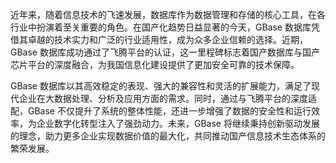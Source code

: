 近年来，随着信息技术的飞速发展，数据库作为数据管理和存储的核心工具，在各行业中扮演着至关重要的角色。在国产化趋势日益显著的今天，GBase 数据库凭借其卓越的技术实力和广泛的行业适用性，成为众多企业信赖的选择。近期，GBase 数据库成功通过了飞腾平台的认证，这一里程碑标志着国产数据库与国产芯片平台的深度融合，为我国信息化建设提供了更加安全可靠的技术保障。

GBase 数据库以其高效稳定的表现、强大的兼容性和灵活的扩展能力，满足了现代企业在大数据处理、分析及应用方面的需求。同时，通过与飞腾平台的深度适配，GBase 不仅提升了系统的整体性能，还进一步增强了数据的安全性和运行效率，为企业数字化转型注入了强劲动力。未来，GBase 将继续秉持创新驱动发展的理念，助力更多企业实现数据价值的最大化，共同推动国产信息技术生态体系的繁荣发展。